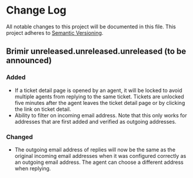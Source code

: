 # Change Log
All notable changes to this project will be documented in this file.
This project adheres to [Semantic Versioning](http://semver.org/).

## Brimir unreleased.unreleased.unreleased (to be announced)
### Added
- If a ticket detail page is opened by an agent, it will be locked to avoid multiple agents from replying to the same ticket. Tickets are unlocked five minutes after the agent leaves the ticket detail page or by clicking the link on ticket detail.
- Ability to filter on incoming email address. Note that this only works for addresses that are first added and verified as outgoing addresses.

### Changed
- The outgoing email address of replies will now be the same as the original incoming email addresses when it was configured correctly as an outgoing email address. The agent can choose a different address when replying.

